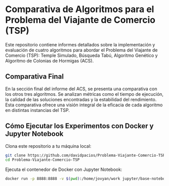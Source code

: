 # Comparativa de Algoritmos para el Problema del Viajante de Comercio (TSP)
Este repositorio contiene informes detallados sobre la implementación y evaluación de cuatro algoritmos para abordar el Problema del Viajante de Comercio (TSP): Temple Simulado, Búsqueda Tabú, Algoritmo Genético y Algoritmo de Colonias de Hormigas (ACS).

## Comparativa Final
En la sección final del informe del ACS, se presenta una comparativa con los otros tres algoritmos. Se analizan métricas como el tiempo de ejecución, la calidad de las soluciones encontradas y la estabilidad del rendimiento. Esta comparativa ofrece una visión integral de la eficacia de cada algoritmo en distintas instancias del TSP.

## Cómo Ejecutar los Experimentos con Docker y Jupyter Notebook
Clona este repositorio a tu máquina local:
``` bash
git clone https://github.com/davidpacios/Problema-Viajante-Comercio-TSP.git
cd Problema-Viajante-Comercio-TSP
```

Ejecuta el contenedor de Docker con Jupyter Notebook:

```bash
docker run -p 8888:8888 -v $(pwd):/home/jovyan/work jupyter/base-notebook
```
